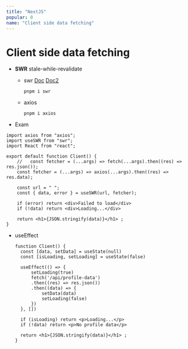 ```yaml
---
title: "NextJS"
popular: 0
name: "Client side data fetching"
---
```


# Client side data fetching

- **SWR** stale-while-revalidate

  - swr [Doc](https://www.npmjs.com/package/swr) [Doc2](https://swr.vercel.app/)

    ```
    pnpm i swr
    ```

  - axios

    ```
    pnpm i axios
    ```

- Exam

```
import axios from "axios";
import useSWR from "swr";
import React from "react";

export default function Client() {
    //   const fetcher = (...args) => fetch(...args).then((res) => res.json());
    const fetcher = (...args) => axios(...args).then((res) => res.data);

    const url = " ";
    const { data, error } = useSWR(url, fetcher);

    if (error) return <div>Failed to load</div>
    if (!data) return <div>Loading...</div>

    return <h1>{JSON.stringify(data)}</h1> ;
}
```

- useEffect

  ```
  function Client() {
    const [data, setData] = useState(null)
    const [isLoading, setLoading] = useState(false)

    useEffect(() => {
        setLoading(true)
        fetch('/api/profile-data')
        .then((res) => res.json())
        .then((data) => {
            setData(data)
            setLoading(false)
        })
    }, [])

    if (isLoading) return <p>Loading...</p>
    if (!data) return <p>No profile data</p>

    return <h1>{JSON.stringify(data)}</h1> ;
  }
  ```
